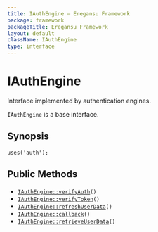 ```yaml
---
title: IAuthEngine — Eregansu Framework
package: framework
packageTitle: Eregansu Framework
layout: default
className: IAuthEngine
type: interface
---
```


# IAuthEngine

Interface implemented by authentication engines.

<code>IAuthEngine</code> is a base interface.

## Synopsis

<pre><code>uses('auth');
</code></pre>
## Public Methods

* <code><a href="IAuthEngine%3A%3AverifyAuth">IAuthEngine::verifyAuth</a>()</code>
* <code><a href="IAuthEngine%3A%3AverifyToken">IAuthEngine::verifyToken</a>()</code>
* <code><a href="IAuthEngine%3A%3ArefreshUserData">IAuthEngine::refreshUserData</a>()</code>
* <code><a href="IAuthEngine%3A%3Acallback">IAuthEngine::callback</a>()</code>
* <code><a href="IAuthEngine%3A%3AretrieveUserData">IAuthEngine::retrieveUserData</a>()</code>

